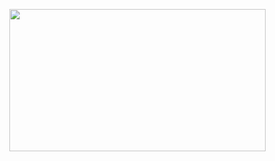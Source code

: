 <p align="center">
  <img width="450" height="250" src="https://logos-world.net/wp-content/uploads/2022/07/Java-Logo.png">
</p>
